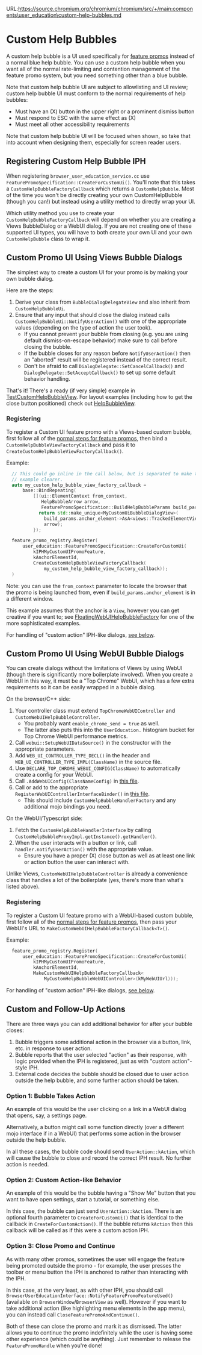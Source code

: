URL:https://source.chromium.org/chromium/chromium/src/+/main:components\user_education\custom-help-bubbles.md
# Custom Help Bubbles

A custom help bubble is a UI used specifically for
[feature promos](./feature-promos.md) instead of a normal blue help bubble.
You can use a custom help bubble when you want all of the normal rate-limiting
and contention management of the feature promo system, but you need something
other than a blue bubble.

Note that custom help bubble UI are subject to allowlisting and UI review;
custom help bubble UI must conform to the normal requirements of help bubbles:
 - Must have an (X) button in the upper right or a prominent dismiss button
 - Must respond to ESC with the same effect as (X)
 - Must meet all other accessibility requirements

Note that custom help bubble UI will be focused when shown, so take that into
account when designing them, especially for screen reader users.

## Registering Custom Help Bubble IPH

When registering `browser_user_education_service.cc` use
`FeaturePromoSpecification::CreateForCustomUi()`. You'll note that this takes a
`CustomHelpBubbleFactoryCallback` which returns a `CustomHelpBubble`. Most of
the time you won't be directly creating your own CustomHelpBubble (though you
can!) but instead using a utility method to directly wrap your UI.

Which utility method you use to create your `CustomHelpBubbleFactoryCallback`
will depend on whether you are creating a Views BubbleDialog or a WebUI dialog.
If you are not creating one of these supported UI types, you will have to both
create your own UI and your own `CustomHelpBubble` class to wrap it.

## Custom Promo UI Using Views Bubble Dialogs

The simplest way to create a custom UI for your promo is by making your own
bubble dialog.

Here are the steps:

1. Derive your class from `BubbleDialogDelegateView` and also inherit from
   `CustomHelpBubbleUi`.
2. Ensure that any input that should close the dialog instead calls
   `CustomHelpBubbleUi::NotifyUserAction()` with one of the appropriate values
   (depending on the type of action the user took).
   - If you cannot prevent your bubble from closing (e.g. you are using default
     dismiss-on-escape behavior) make sure to call before closing the bubble.
   - If the bubble closes for any reason before `NotifyUserAction()` then an
     "aborted" result will be registered instead of the correct result.
   - Don't be afraid to call `DialogDelegate::SetCancelCallback()` and
     `DialogDelegate::SetAcceptCallback()` to set up some default behavior
     handling.

That's it! There's a ready (if very simple) example in
[TestCustomHelpBubbleView](./test/test_custom_help_bubble_view.h). For layout
examples (including how to get the close button positioned) check out
[HelpBubbleView](./views/help_bubble_view.h).

### Registering

To register a Custom UI feature promo with a Views-based custom bubble, first
follow all of the [normal steps for feature promos](./feature-promos.md), then
bind a `CustomHelpBubbleViewFactoryCallback` and pass it to
`CreateCustomHelpBubbleViewFactoryCallback()`.

Example:

```cpp
  // This could go inline in the call below, but is separated to make the
  // example clearer.
  auto my_custom_help_bubble_view_factory_callback =
      base::BindRepeating(
          [](ui::ElementContext from_context,
             HelpBubbleArrow arrow,
             FeaturePromoSpecification::BuildHelpBubbleParams build_params) {
            return std::make_unique<MyCustomUiBubbleDialogView>(
              build_params.anchor_element->AsA<views::TrackedElementViews>()->view(),
              arrow);
          });

  feature_promo_registry.Register(
      user_education::FeaturePromoSpecification::CreateForCustomUi(
          kIPHMyCustomUIPromoFeature,
          kAnchorElementId,
          CreateCustomHelpBubbleViewFactoryCallback(
              my_custom_help_bubble_view_factory_callback));
  )
```

Note: you can use the `from_context` parameter to locate the browser that the
promo is being launched from, even if `build_params.anchor_element` is in a
different window.

This example assumes that the anchor is a `View`, however you can get creative
if you want to; see
[FloatingWebUIHelpBubbleFactory](./webui/floating_webui_help_bubble_factory.h)
for one of the more sophisticated examples.

For handling of "custom action" IPH-like dialogs,
[see below](#custom-and-follow-up-actions).

## Custom Promo UI Using WebUI Bubble Dialogs

You can create dialogs without the limitations of Views by using WebUI (though
there is significantly more boilerplate involved). When you create a WebUI in
this way, it must be a "Top Chrome" WebUI, which has a few extra requirements so
it can be easily wrapped in a bubble dialog.

On the browser/C++ side:

1. Your controller class must extend `TopChromeWebUIController` and
   `CustomWebUIHelpBubbleController`.
   - You probably want `enable_chrome_send = true` as well.
   - The latter also puts this into the `UserEducation.` histogram bucket for
     Top Chrome WebUI performance metrics.
2. Call `webui::SetupWebUIDataSource()` in the constructor with the appropriate
   parameters.
3. Add `WEB_UI_CONTROLLER_TYPE_DECL()` in the header and
   `WEB_UI_CONTROLLER_TYPE_IMPL(ClassName)` in the source file.
4. Use `DECLARE_TOP_CHROME_WEBUI_CONFIG(ClassName)` to automatically create a
   config for your WebUI.
5. Call `.AddWebUIConfig(ClassNameConfig)` in
   [this file](/chrome/browser/ui/webui/chrome_web_ui_configs.cc).
6. Call or add to the appropriate `RegisterWebUIControllerInterfaceBinder()` in
   [this file](/chrome/browser/chrome_browser_interface_binders_webui.cc).
   - This should include `CustomHelpBubbleHandlerFactory` and any additional
     mojo bindings you need.

On the WebUI/Typescript side:
1. Fetch the `CustomHelpBubbleHandlerInterface` by calling
   `CustomHelpBubbleProxyImpl.getInstance().getHandler()`.
2. When the user interacts with a button or link, call
   `handler.notifyUserAction()` with the appropriate value.
   - Ensure you have a proper (X) close button as well as at least one link or
     action button the user can interact with.

Unlike Views, `CustomWebUIHelpBubbleController` is already a convenience class
that handles a lot of the boilerplate (yes, there's more than what's listed
above).

### Registering

To register a Custom UI feature promo with a WebUI-based custom bubble, first
follow all of the [normal steps for feature promos](./feature-promos.md), then
pass your WebUI's URL to `MakeCustomWebUIHelpBubbleFactoryCallback<T>()`.

Example:

```cpp
  feature_promo_registry.Register(
      user_education::FeaturePromoSpecification::CreateForCustomUi(
          kIPHMyCustomUIPromoFeature,
          kAnchorElementId,
          MakeCustomWebUIHelpBubbleFactoryCallback<
              MyCustomHelpBubbleWebUIController>(kMyWebUIUrl)));
```

For handling of "custom action" IPH-like dialogs,
[see below](#custom-and-follow-up-actions).

## Custom and Follow-Up Actions

There are three ways you can add additional behavior for after your bubble
closes:

1. Bubble triggers some additional action in the browser via a button, link,
   etc. in response to user action.
2. Bubble reports that the user selected "action" as their response, with logic
   provided when the IPH is registered, just as with "custom action"-style IPH.
3. External code decides the bubble should be closed due to user action outside
   the help bubble, and some further action should be taken.

### Option 1: Bubble Takes Action

An example of this would be the user clicking on a link in a WebUI dialog that
opens, say, a settings page.

Alternatively, a button might call some function directly (over a different mojo
interface if in a WebUI) that performs some action in the browser outside the
help bubble.

In all these cases, the bubble code should send `UserAction::kAction`, which
will cause the bubble to close and record the correct IPH result. No further
action is needed.

### Option 2: Custom Action-like Behavior

An example of this would be the bubble having a "Show Me" button that you want
to have open settings, start a tutorial, or something else.

In this case, the bubble can just send `UserAction::kAction`. There is an
optional fourth parameter to `CreateForCustomUi()` that is identical to the
callback in `CreateForCustomAction()`. If the bubble returns `kAction` then
this callback will be called as if this were a custom action IPH.

### Option 3: Close Promo and Continue

As with many other promos, sometimes the user will engage the feature being
promoted outside the promo - for example, the user presses the toolbar or menu
button the IPH is anchored to rather than interacting with the IPH.

In this case, at the very least, as with other IPH, you should call
`BrowserUserEducationInterface::NotifyFeaturePromoFeatureUsed()` (available on
`BrowserWindow`/`BrowserView` as well). However if you want to take additional
action (like highlighting menu elements in the app menu), you can instead call
`CloseFeaturePromoAndContinue()`.

Both of these can close the promo and mark it as dismissed. The latter allows
you to continue the promo indefinitely while the user is having some other
experience (which could be anything). Just remember to release the
`FeaturePromoHandle` when you're done!
